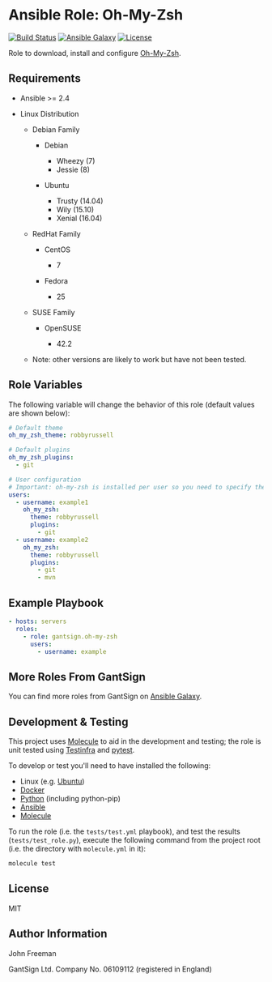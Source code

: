 Ansible Role: Oh-My-Zsh
=======================

[![Build Status](https://travis-ci.org/gantsign/ansible-role-oh-my-zsh.svg?branch=master)](https://travis-ci.org/gantsign/ansible-role-oh-my-zsh)
[![Ansible Galaxy](https://img.shields.io/badge/ansible--galaxy-gantsign.oh--my--zsh-blue.svg)](https://galaxy.ansible.com/gantsign/oh-my-zsh)
[![License](https://img.shields.io/badge/license-MIT-blue.svg)](https://raw.githubusercontent.com/gantsign/ansible-role-oh-my-zsh/master/LICENSE)

Role to download, install and configure [Oh-My-Zsh](http://ohmyz.sh/).

Requirements
------------

* Ansible >= 2.4

* Linux Distribution

    * Debian Family

        * Debian

            * Wheezy (7)
            * Jessie (8)

        * Ubuntu

            * Trusty (14.04)
            * Wily (15.10)
            * Xenial (16.04)

    * RedHat Family

        * CentOS

            * 7

        * Fedora

            * 25

    * SUSE Family

        * OpenSUSE

            * 42.2

    * Note: other versions are likely to work but have not been tested.

Role Variables
--------------

The following variable will change the behavior of this role (default values
are shown below):

```yaml
# Default theme
oh_my_zsh_theme: robbyrussell

# Default plugins
oh_my_zsh_plugins:
  - git

# User configuration
# Important: oh-my-zsh is installed per user so you need to specify the users to install it for.
users:
  - username: example1
    oh_my_zsh:
      theme: robbyrussell
      plugins:
        - git
  - username: example2
    oh_my_zsh:
      theme: robbyrussell
      plugins:
        - git
        - mvn
```

Example Playbook
----------------

```yaml
- hosts: servers
  roles:
    - role: gantsign.oh-my-zsh
      users:
        - username: example
```

More Roles From GantSign
------------------------

You can find more roles from GantSign on
[Ansible Galaxy](https://galaxy.ansible.com/gantsign).

Development & Testing
---------------------

This project uses [Molecule](http://molecule.readthedocs.io/) to aid in the
development and testing; the role is unit tested using
[Testinfra](http://testinfra.readthedocs.io/) and
[pytest](http://docs.pytest.org/).

To develop or test you'll need to have installed the following:

* Linux (e.g. [Ubuntu](http://www.ubuntu.com/))
* [Docker](https://www.docker.com/)
* [Python](https://www.python.org/) (including python-pip)
* [Ansible](https://www.ansible.com/)
* [Molecule](http://molecule.readthedocs.io/)

To run the role (i.e. the `tests/test.yml` playbook), and test the results
(`tests/test_role.py`), execute the following command from the project root
(i.e. the directory with `molecule.yml` in it):

```bash
molecule test
```

License
-------

MIT

Author Information
------------------

John Freeman

GantSign Ltd.
Company No. 06109112 (registered in England)
